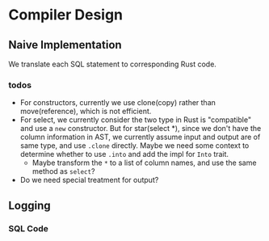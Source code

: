 # Compiler Design

## Naive Implementation

We translate each SQL statement to corresponding Rust code.

### todos

- For constructors, currently we use clone(copy) rather than move(reference), which is not efficient.
- For select, we currently consider the two type in Rust is "compatible" and use a `new` constructor.  But for star(select *), since we don't have the column information in AST,  we currently assume input and output are of same type, and use `.clone` directly. Maybe we need some context to determine whether to use `.into` and add the impl for `Into` trait. 
    - Maybe transform the `*` to a list of column names, and use the same method as `select`?    
- Do we need special treatment for output?
## Logging



### SQL Code 

